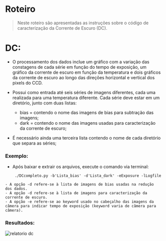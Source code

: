 # Roteiro
> Neste roteiro são apresentadas as instruções sobre o código de caracterização da Corrente de Escuro (DC).

# DC:
   - O processamento dos dados inclue um gráfico com a variação das constagens de cada série em função do tempo de exposição, um gráfico da corrente de escuro em função da temperatura e dois gráficos da corrente de escuro ao longo das direções horizontal e vertical dos pixels do CCD.
   - Possui como entrada até seis séries de imagens diferentes, cada uma realizada para uma temperatura diferente.
Cada série deve estar em um diretório, junto com duas listas: 

      - bias = contendo o nome das imagens de bias para subtração das imagens;
      - dark = contendo o nome das imagens usadas para caracterização da corrente de escuro;
   - É necessário ainda uma terceira lista contendo o nome de cada diretório que separa as séries;
   
### Exemplo:
   - Após baixar e extrair os arquivos, execute o comando via terminal:
   
          ./DCcompleto.py -b'Lista_bias' -d'Lista_dark' -eExposure -lLogfile
    
    - A opção -d refere-se à lista de imagens de bias usadas na redução dos dados.
    - A opção -d refere-se à lista de imagens para caracterização da corrente de escuro.
    - A opção -e refere-se ao keyword usado no cabeçalho das imagens da câmera para indicar tempo de exposição (keyword varia de câmera para câmera). 

### Resultados:
![relatorio dc](https://cloud.githubusercontent.com/assets/23655702/21142571/fee9d168-c129-11e6-9115-24d5dad37bbb.png)
